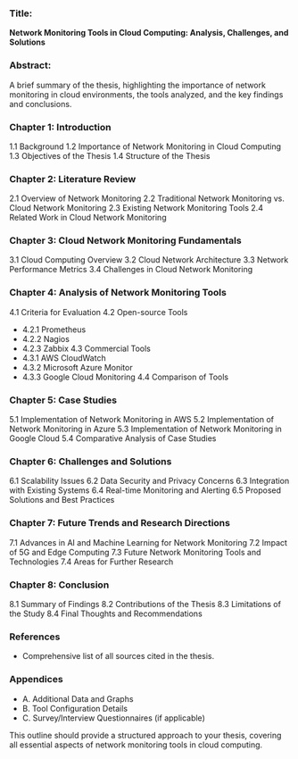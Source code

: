 ### Title: 
**Network Monitoring Tools in Cloud Computing: Analysis, Challenges, and Solutions**

### Abstract:
A brief summary of the thesis, highlighting the importance of network monitoring in cloud environments, the tools analyzed, and the key findings and conclusions.

### Chapter 1: Introduction
1.1 Background
1.2 Importance of Network Monitoring in Cloud Computing
1.3 Objectives of the Thesis
1.4 Structure of the Thesis

### Chapter 2: Literature Review
2.1 Overview of Network Monitoring
2.2 Traditional Network Monitoring vs. Cloud Network Monitoring
2.3 Existing Network Monitoring Tools
2.4 Related Work in Cloud Network Monitoring

### Chapter 3: Cloud Network Monitoring Fundamentals
3.1 Cloud Computing Overview
3.2 Cloud Network Architecture
3.3 Network Performance Metrics
3.4 Challenges in Cloud Network Monitoring

### Chapter 4: Analysis of Network Monitoring Tools
4.1 Criteria for Evaluation
4.2 Open-source Tools
   - 4.2.1 Prometheus
   - 4.2.2 Nagios
   - 4.2.3 Zabbix
4.3 Commercial Tools
   - 4.3.1 AWS CloudWatch
   - 4.3.2 Microsoft Azure Monitor
   - 4.3.3 Google Cloud Monitoring
4.4 Comparison of Tools

### Chapter 5: Case Studies
5.1 Implementation of Network Monitoring in AWS
5.2 Implementation of Network Monitoring in Azure
5.3 Implementation of Network Monitoring in Google Cloud
5.4 Comparative Analysis of Case Studies

### Chapter 6: Challenges and Solutions
6.1 Scalability Issues
6.2 Data Security and Privacy Concerns
6.3 Integration with Existing Systems
6.4 Real-time Monitoring and Alerting
6.5 Proposed Solutions and Best Practices

### Chapter 7: Future Trends and Research Directions
7.1 Advances in AI and Machine Learning for Network Monitoring
7.2 Impact of 5G and Edge Computing
7.3 Future Network Monitoring Tools and Technologies
7.4 Areas for Further Research

### Chapter 8: Conclusion
8.1 Summary of Findings
8.2 Contributions of the Thesis
8.3 Limitations of the Study
8.4 Final Thoughts and Recommendations

### References
- Comprehensive list of all sources cited in the thesis.

### Appendices
- A. Additional Data and Graphs
- B. Tool Configuration Details
- C. Survey/Interview Questionnaires (if applicable)

This outline should provide a structured approach to your thesis, covering all essential aspects of network monitoring tools in cloud computing.
